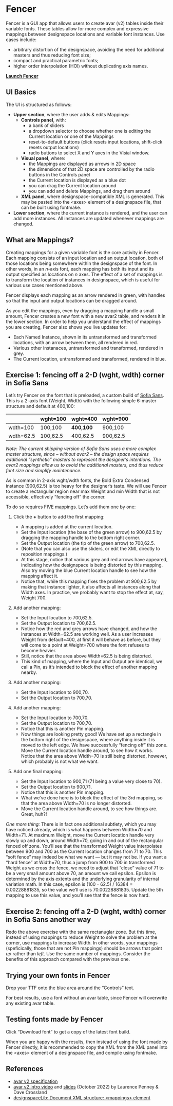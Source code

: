 # Fencer
Fencer is a GUI app that allows users to create avar (v2) tables inside their variable fonts. These tables allow for more complex and expressive mappings between designspace locations and variable font instances. Use cases include:
* arbitrary distortion of the designspace, avoiding the need for additional masters and thus reducing font size;
* compact and practical parametric fonts;
* higher order interpolation (HOI) without duplicating axis names.

[**Launch Fencer**](https://lorp.github.io/fencer/src/fencer.html)

## UI Basics

The UI is structured as follows:
* **Upper section**, where the user adds & edits Mappings:
  * **Controls panel**, with:
    * a bank of sliders
	* a dropdown selector to choose whether one is editing the Current location or one of the Mappings
	* reset-to-default buttons (click resets input locations, shift-click resets output locations)
	* radio buttons to select X and Y axes in the Visial window.
  * **Visual panel**, where:
    * the Mappings are displayed as arrows in 2D space
	* the dimensions of that 2D space are controlled by the radio buttons in the Controls panel
	* the Current location is displayed as a blue dot
	* you can drag the Current location around
	* you can add and delete Mappings, and drag them around
  * **XML panel**, where designspace-compatible XML is generated. This may be pasted into the \<axes\> element of a designspace file, that can be built using fontmake.
* **Lower section**, where the current instance is rendered, and the user can add more instances. All instances are updated whenever mappings are changed.

## What are Mappings?

Creating mappings for a given variable font is the core activity in Fencer. Each mapping consists of an input location and an output location, both of those locations being somewhere within the designspace of the font. In other words, in an _n_-axis font, each mapping has both its input and its output specified as locations on _n_ axes. The effect of a set of mappings is to transform the location of instances in designspace, which is useful for various use cases mentioned above.

Fencer displays each mapping as an arrow rendered in green, with handles so that the input and output locations can be dragged around.

As you edit the mappings, even by dragging a mapping handle a small amount, Fencer creates a new font with a new avar2 table, and renders it in the lower section. In order to help you understand the effect of mappings you are creating, Fencer also shows you live updates for:
* Each Named Instance, shown in its untransformed and transformed locations, with an arrow between them, all rendered in red.
* Various other instanaces, untransformed and transformed, rendered in grey.
* The Current location, untransformed and transformed, rendered in blue.

## Exercise 1: fencing off a 2-D (wght, wdth) corner in Sofia Sans

Let’s try Fencer on the font that is preloaded, a custom build of [Sofia Sans](https://github.com/lettersoup/Sofia-Sans). This is a 2-axis font (Weight, Width) with the following simple 6-master structure and default at 400,100:

|          | wght=100 | wght=400 | wght=900 |
| ------    | ------   | ------   | -----    |
| wdth=100  | 100,100 | **400,100**  | 900,100 |
| wdth=62.5 | 100,62.5 | 400,62.5 | 900,62.5 |

_Note: The current shipping version of Sofia Sans uses a more complex master structure, since – without avar2 – the design space requires additional “synthetic” masters to represent the designer’s intentions. The avar2 mappings allow us to avoid the additional masters, and thus reduce font size and simplify maintenance._

As is common in 2-axis wght/wdth fonts, the Bold Extra Condensed instance (900,62.5) is too heavy for the designer’s taste. We will use Fencer to create a rectangular region near max Weight and min Width that is not accessible, effectively “fencing off” the corner.

To do so requires FIVE mappings. Let’s add them one by one:

1. Click the **+** button to add the first mapping:
   * A mapping is added at the current location.
   * Set the Input location (the base of the green arrow) to 900,62.5 by dragging the mapping handle to the bottom right corner.
   * Set the Output location (the tip of the green arrow) to 700,62.5.
   * (Note that you can also use the sliders, or edit the XML directly to reposition mappings.)
   * At this stage, notice that various grey and red arrows have appeared, indicating how the designspace is being distorted by this mapping. Also try moving the blue Current location handle to see how the mapping affect it.
   * Notice that, while this mapping fixes the problem at 900,62.5 by making that instance lighter, it also affects all instances along that Width axes. In practice, we probably want to stop the effect at, say, Weight 700.

2. Add another mapping:
   * Set the Input location to 700,62.5.
   * Set the Output location to 700,62.5.
   * Notice how the red and grey arrows have changed, and how the instances at Width=62.5 are working well. As a user increases Weight from default=400, at first it will behave as before, but they will come to a point at Weight=700 where the font refuses to become heavier.
   * Still, notice that the area above Width=62.5 is being distorted.
   * This kind of mapping, where the Input and Output are identical, we call a Pin, as it’s intended to block the effect of another mapping nearby.

3. Add another mapping:
   * Set the Input location to 900,70.
   * Set the Output location to 700,70.

4. Add another mapping:
   * Set the Input location to 700,70.
   * Set the Output location to 700,70.
   * Notice that this is another Pin mapping.
   * Now things are looking pretty good! We have set up a rectangle in the bottom right of the designspace, where anything inside it is moved to the left edge. We have successfully “fencing off” this zone. Move the Current location handle around, to see how it works. Notice that the area above Width=70 is still being distorted, however, which probably is not what we want.

5. Add one final mapping:
   * Set the Input location to 900,71 (71 being a value very close to 70).
   * Set the Output location to 900,71.
   * Notice that this is another Pin mapping.
   * What we’ve done here is to block the effect of the 3rd mapping, so that the area above Width=70 is no longer distorted.
   * Move the Current location handle around, to see how things are. Great, huh?!

_One more thing:_ There is in fact one additional subtlety, which you may have noticed already, which is what happens between Width=70 and Width=71. At maximum Weight, move the Current location handle very slowly up and down, around Width=70, going in and out of the rectangular fenced off zone. You’ll see that the transformed Weight value interpolates between 900 and 700 as the Current location changes from 71 to 70. This “soft fence” may indeed be what we want — but it may not be. If you want a “hard fence” at Width=70, thus a jump from 900 to 700 in transformed Weight as we cross the fence, we need to adjust that “close” value of 71 to be a very small amount above 70, an amount we call epsilon. Epsilon is determined by the axis extents and the underlying granularity of internal variation math. In this case, epsilon is (100 - 62.5) / 16384 = 0.00228881835, so the value we’ll use is 70.00228881835. Update the 5th mapping to use this value, and you’ll see that the fence is now hard.

## Exercise 2: fencing off a 2-D (wght, wdth) corner in Sofia Sans another way

Redo the above exercise with the same rectanuglar zone. But this time, instead of using mappings to reduce Weight to solve the problem at the corner, use mappings to increase Width. In other words, your mappings (speficically, those that are not Pin mappings) should be arrows that point _up_ rather than _left_. Use the same number of mappings. Consider the benefits of this approach compared with the previous one.

## Trying your own fonts in Fencer

Drop your TTF onto the blue area around the “Controls” text.

For best results, use a font without an avar table, since Fencer will overwrite any existing avar table.

## Testing fonts made by Fencer

Click “Download font” to get a copy of the latest font build.

When you are happy with the results, then instead of using the font made by Fencer directly, it is recommended to copy the XML from the XML panel into the \<axes\> element of a designspace file, and compile using fontmake.

## References

* [avar v2 specification](https://github.com/harfbuzz/boring-expansion-spec/blob/main/avar2.md)
* [avar v2 intro video](https://www.youtube.com/watch?v=j7unMVZOcaw) and [slides](https://docs.google.com/presentation/d/1i8CEqHkVR4oAZKjU_BqtzzrOx2lAfDDjwkAgzlEGjuo/) (October 2022) by Laurence Penney & Dave Crossland
* [designspaceLib: Document XML structure: \<mappings\> element](https://fonttools.readthedocs.io/en/latest/designspaceLib/xml.html#mappings-element)